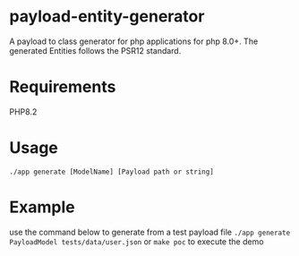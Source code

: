 # payload-entity-generator
A payload to class generator for php applications for php 8.0+.
The generated Entities follows the PSR12 standard.

# Requirements
PHP8.2

# Usage
`./app generate [ModelName] [Payload path or string]`
# Example
use the command below to generate from a test payload file
`./app generate PayloadModel tests/data/user.json`
or 
`make poc` to execute the demo